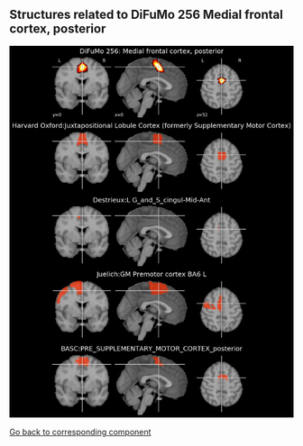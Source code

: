 


## Structures related to DiFuMo 256 Medial frontal cortex, posterior

![17](17.jpg "Structures related to DiFuMo 256 Medial frontal cortex, posterior")

[Go back to corresponding component](https://parietal-inria.github.io/DiFuMo/256/html/17.html)